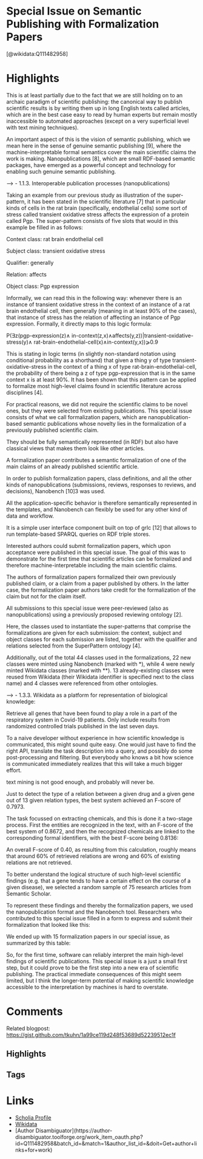 
Special Issue on Semantic Publishing with Formalization Papers
==========
  
  [@wikidata:Q111482958]  
  

# Highlights

This is at least partially due to the fact that we are still holding on to an archaic paradigm of scientific publishing: the canonical way to publish scientific results is by writing them up in long English texts called articles, which are in the best case easy to read by human experts but remain mostly inaccessible to automated approaches (except on a very superficial level with text mining techniques).

 An important aspect of this is the vision of semantic publishing, which we mean here in the sense of genuine semantic publishing [9], where the machine-interpretable formal semantics cover the main scientific claims the work is making. Nanopublications [8], which are small RDF-based semantic packages, have emerged as a powerful concept and technology for enabling such genuine semantic publishing.

 -->   - 1.1.3. Interoperable publication processes (nanopublications) 

Taking an example from our previous study as illustration of the super-pattern, it has been stated in the scientific literature [7] that in particular kinds of cells in the rat brain (specifically, endothelial cells) some sort of stress called transient oxidative stress affects the expression of a protein called Pgp. The super-pattern consists of five slots that would in this example be filled in as follows:

Context class: rat brain endothelial cell

Subject class: transient oxidative stress

Qualifier: generally

Relation: affects

Object class: Pgp expression

Informally, we can read this in the following way: whenever there is an instance of transient oxidative stress in the context of an instance of a rat brain endothelial cell, then generally (meaning in at least 90% of the cases), that instance of stress has the relation of affecting an instance of Pgp expression. Formally, it directly maps to this logic formula:

P(∃z(pgp-expression(z)∧ in-context(z,x)∧affects(y,z))|transient-oxidative-stress(y)∧ rat-brain-endothelial-cell(x)∧in-context(y,x))⩾0.9

This is stating in logic terms (in slightly non-standard notation using conditional probability as a shorthand) that given a thing y of type transient-oxidative-stress in the context of a thing x of type rat-brain-endothelial-cell, the probability of there being a z of type pgp-expression that is in the same context x is at least 90%. It has been shown that this pattern can be applied to formalize most high-level claims found in scientific literature across disciplines [4].


For practical reasons, we did not require the scientific claims to be novel ones, but they were selected from existing publications. This special issue consists of what we call formalization papers, which are nanopublication-based semantic publications whose novelty lies in the formalization of a previously published scientific claim.

 They should be fully semantically represented (in RDF) but also have classical views that makes them look like other articles. 

 A formalization paper contributes a semantic formalization of one of the main claims of an already published scientific article. 

 In order to publish formalization papers, class definitions, and all the other kinds of nanopublications (submissions, reviews, responses to reviews, and decisions), Nanobench [10]3 was used.

All the application-specific behavior is therefore semantically represented in the templates, and Nanobench can flexibly be used for any other kind of data and workflow.

It is a simple user interface component built on top of grlc [12] that allows to run template-based SPARQL queries on RDF triple stores. 

Interested authors could submit formalization papers, which upon acceptance were published in this special issue. The goal of this was to demonstrate for the first time that scientific articles can be formalized and therefore machine-interpretable including the main scientific claims.

The authors of formalization papers formalized their own previously published claim, or a claim from a paper published by others. In the latter case, the formalization paper authors take credit for the formalization of the claim but not for the claim itself.

All submissions to this special issue were peer-reviewed (also as nanopublications) using a previously proposed reviewing ontology [2].

 Here, the classes used to instantiate the super-patterns that comprise the formalizations are given for each submission: the context, subject and object classes for each submission are listed, together with the qualifier and relations selected from the SuperPattern ontology [4].

 Additionally, out of the total 44 classes used in the formalizations, 22 new classes were minted using Nanobench (marked with *), while 4 were newly minted Wikidata classes (marked with **). 13 already-existing classes were reused from Wikidata (their Wikidata identifier is specified next to the class name) and 4 classes were referenced from other ontologies.

 -->     - 1.3.3. Wikidata as a platform for representation of biological knowledge:

Retrieve all genes that have been found to play a role in a part of the respiratory system in Covid-19 patients. Only include results from randomized controlled trials published in the last seven days.

To a naive developer without experience in how scientific knowledge is communicated, this might sound quite easy. One would just have to find the right API, translate the task description into a query, and possibly do some post-processing and filtering. But everybody who knows a bit how science is communicated immediately realizes that this will take a much bigger effort.

text mining is not good enough, and probably will never be.

Just to detect the type of a relation between a given drug and a given gene out of 13 given relation types, the best system achieved an F-score of 0.7973.

The task focussed on extracting chemicals, and this is done it a two-stage process. First the entities are recognized in the text, with an F-score of the best system of 0.8672, and then the recognized chemicals are linked to the corresponding formal identifiers, with the best F-score being 0.8136:

An overall F-score of 0.40, as resulting from this calculation, roughly means that around 60% of retrieved relations are wrong and 60% of existing relations are not retrieved. 

To better understand the logical structure of such high-level scientific findings (e.g. that a gene tends to have a certain effect on the course of a given disease), we selected a random sample of 75 research articles from Semantic Scholar.

To represent these findings and thereby the formalization papers, we used the nanopublication format and the Nanobench tool. Researchers who contributed to this special issue filled in a form to express and submit their formalization that looked like this:

We ended up with 15 formalization papers in our special issue, as summarized by this table:

So, for the first time, software can reliably interpret the main high-level findings of scientific publications. 
This special issue is a just a small first step, but it could prove to be the first step into a new era of scientific publishing. The practical immediate consequences of this might seem limited, but I think the longer-term potential of making scientific knowledge accessible to the interpretation by machines is hard to overstate.




# Comments

Related blogpost: https://gist.github.com/tkuhn/1a99ce119d248f53689d52239512ec1f

## Highlights




## Tags

# Links
  
 * [Scholia Profile](https://scholia.toolforge.org/work/Q111482958)  
 * [Wikidata](https://www.wikidata.org/wiki/Q111482958)  
 * [Author Disambiguator](https://author-
disambiguator.toolforge.org/work_item_oauth.php?id=Q111482958&batch_id=&match=1&author_list_id=&doit=Get+author+links+for+work)  
